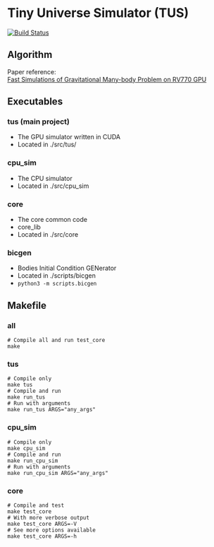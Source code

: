 # Tiny Universe Simulator (TUS)

[![Build Status][actions-badge]][actions-url]

[actions-badge]: https://github.com/qsnsidney/ECE1782/actions/workflows/makefile-src.yml/badge.svg
[actions-url]: https://github.com/qsnsidney/ECE1782/actions?query=workflow%3Amakefile-src

## Algorithm
Paper reference:  
[Fast Simulations of Gravitational Many-body Problem on RV770 GPU](https://arxiv.org/pdf/0904.3659.pdf)

## Executables

### tus (main project)
- The GPU simulator written in CUDA
- Located in ./src/tus/

### cpu_sim
- The CPU simulator
- Located in ./src/cpu_sim

### core
- The core common code
- core_lib
- Located in ./src/core

### bicgen
- Bodies Initial Condition GENerator
- Located in ./scripts/bicgen
- `python3 -m scripts.bicgen`

## Makefile

### all
```
# Compile all and run test_core
make
```

### tus
```
# Compile only
make tus
# Compile and run
make run_tus
# Run with arguments
make run_tus ARGS="any_args"
```

### cpu_sim
```
# Compile only
make cpu_sim
# Compile and run
make run_cpu_sim
# Run with arguments
make run_cpu_sim ARGS="any_args"
```

### core
```
# Compile and test
make test_core
# With more verbose output
make test_core ARGS=-V
# See more options available
make test_core ARGS=-h
```
